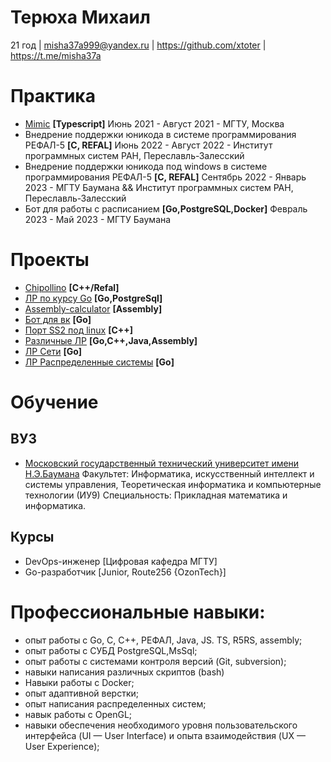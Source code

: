 # Терюха Михаил
21 год | misha37a999@yandex.ru | https://github.com/xtoter | https://t.me/misha37a
# Практика
* [Mimic](https://github.com/bmstu-iu9/ptp2021-6-2d-game) **[Typescript]** Июнь 2021 - Август 2021 - МГТУ, Москва
* Внедрение поддержки юникода в системе программирования РЕФАЛ-5  **[C, REFAL]** Июнь 2022 - Август 2022 - Институт программных систем РАН, Переславль-Залесский
* Внедрение поддержки юникода под windows в системе программирования РЕФАЛ-5  **[C, REFAL]** Сентябрь 2022 - Январь 2023 - МГТУ Баумана && Институт программных систем РАН, Переславль-Залесский
* Бот для работы с расписанием  **[Go,PostgreSQL,Docker]** Февраль 2023 - Май 2023 - МГТУ Баумана
# Проекты
* [Chipollino](https://github.com/StarikTenger/Chipollino) **[C++/Refal]** 
* [ЛР по курсу Go](https://github.com/xtoter/GoLabs) **[Go,PostgreSql]**
* [Assembly-calculator](https://github.com/xtoter/Assembly-calculator) **[Assembly]** 
* [Бот для вк](https://github.com/xtoter/sonikbot) **[Go]** 
* [Порт SS2 под linux](https://github.com/xtoter/SpaceSodomy2) **[C++]** 
* [Различные ЛР](https://github.com/xtoter/BMSTU) **[Go,C++,Java,Assembly]** 
* [ЛР Сети](https://github.com/xtoter/seti_lab) **[Go]** 
* [ЛР Распределенные системы](https://github.com/xtoter/distributed_systems) **[Go]** 
# Обучение
## ВУЗ
* [Московский государственный технический университет имени Н.Э.Баумана](https://bmstu.ru/chair/teoreticeskaa-informatika-i-komputernye-tehnologii)
Факультет: Информатика, искусственный интеллект и системы управления, Теоретическая информатика и компьютерные технологии (ИУ9)
Специальность: Прикладная математика и информатика.
## Курсы
* DevOps-инженер [Цифровая кафедра МГТУ]
* Go-разработчик [Junior, Route256 {OzonTech}]
# Профессиональные навыки:
* опыт работы с Go, С, С++, РЕФАЛ, Java, JS. TS, R5RS, assembly;
* опыт работы с СУБД PostgreSQL,MsSql;
* опыт работы с системами контроля версий (Git, subversion);
* навыки написания различных скриптов (bash)
* Навыки работы с Docker;
* опыт адаптивной верстки;
* опыт написания распределенных систем;
* навык работы с OpenGL;
* навыки обеспечения необходимого уровня пользовательского интерфейса (UI — User Interface) и опыта взаимодействия (UX — User Experience);
